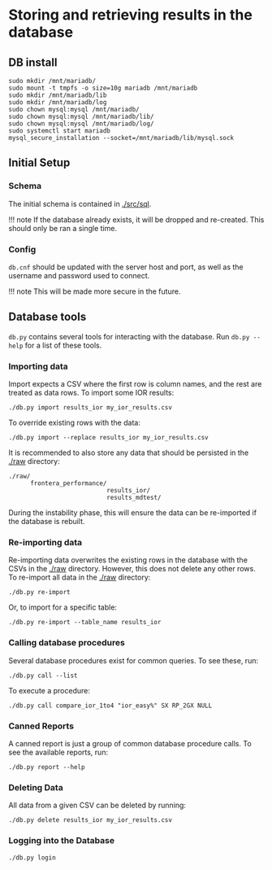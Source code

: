 # Storing and retrieving results in the database

## DB install
```
sudo mkdir /mnt/mariadb/
sudo mount -t tmpfs -o size=10g mariadb /mnt/mariadb
sudo mkdir /mnt/mariadb/lib
sudo mkdir /mnt/mariadb/log
sudo chown mysql:mysql /mnt/mariadb/
sudo chown mysql:mysql /mnt/mariadb/lib/
sudo chown mysql:mysql /mnt/mariadb/log/
sudo systemctl start mariadb
mysql_secure_installation --socket=/mnt/mariadb/lib/mysql.sock
```

## Initial Setup
### Schema
The initial schema is contained in [./src/sql](./src/sql).

!!! note
    If the database already exists, it will be dropped and re-created.
    This should only be ran a single time.

### Config
`db.cnf` should be updated with the server host and port, as well as the username and password used to connect.

!!! note
    This will be made more secure in the future.

## Database tools
`db.py` contains several tools for interacting with the database.
Run `db.py --help` for a list of these tools.

### Importing data
Import expects a CSV where the first row is column names, and the rest are treated as
data rows. To import some IOR results:
```
./db.py import results_ior my_ior_results.csv
```
To override existing rows with the data:
```
./db.py import --replace results_ior my_ior_results.csv
```
It is recommended to also store any data that should be persisted in the [./raw](./raw) directory:
```
./raw/
      frontera_performance/
                           results_ior/
                           results_mdtest/
```
During the instability phase, this will ensure the data can be re-imported if the database is rebuilt.

### Re-importing data
Re-importing data overwrites the existing rows in the database with the CSVs in the [./raw](./raw) directory.
However, this does not delete any other rows. To re-import all data in the [./raw](./raw) directory:
```
./db.py re-import
```
Or, to import for a specific table:
```
./db.py re-import --table_name results_ior
```

### Calling database procedures
Several database procedures exist for common queries. To see these, run:
```
./db.py call --list
```
To execute a procedure:
```
./db.py call compare_ior_1to4 "ior_easy%" SX RP_2GX NULL
```

### Canned Reports
A canned report is just a group of common database procedure calls. To see the available reports, run:
```
./db.py report --help
```

### Deleting Data
All data from a given CSV can be deleted by running:
```
./db.py delete results_ior my_ior_results.csv
```

### Logging into the Database
```
./db.py login
```
